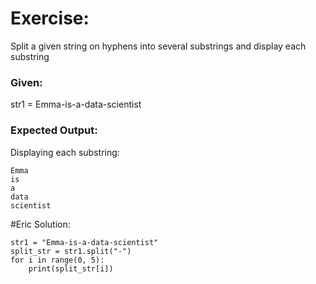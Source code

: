 # Exercise:

Split a given string on hyphens into several substrings and display each substring

### Given:

str1 = Emma-is-a-data-scientist

### Expected Output:

Displaying each substring:
```
Emma
is
a
data
scientist
```
#Eric Solution:
```
str1 = "Emma-is-a-data-scientist"
split_str = str1.split("-")
for i in range(0, 5):
    print(split_str[i])
```